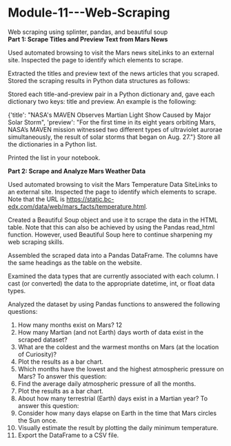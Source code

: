 # Module-11---Web-Scraping
Web scraping using splinter, pandas, and beautiful soup <br />
**Part 1: Scrape Titles and Preview Text from Mars News**

Used automated browsing to visit the Mars news siteLinks to an external site. Inspected the page to identify which elements to scrape.

Extracted the titles and preview text of the news articles that you scraped. Stored the scraping results in Python data structures as follows:

Stored each title-and-preview pair in a Python dictionary and, gave each dictionary two keys: title and preview. An example is the following:

{'title': "NASA's MAVEN Observes Martian Light Show Caused by Major Solar Storm", 
 'preview': "For the first time in its eight years orbiting Mars, NASA’s MAVEN mission witnessed two different types of ultraviolet aurorae simultaneously, the result of solar storms that began on Aug. 27."}
Store all the dictionaries in a Python list.

Printed the list in your notebook.

**Part 2: Scrape and Analyze Mars Weather Data**

Used automated browsing to visit the Mars Temperature Data SiteLinks to an external site. Inspected the page to identify which elements to scrape. Note that the URL is https://static.bc-edx.com/data/web/mars_facts/temperature.html.

Created a Beautiful Soup object and use it to scrape the data in the HTML table. Note that this can also be achieved by using the Pandas read_html function. However, used Beautiful Soup here to continue sharpening my web scraping skills.

Assembled the scraped data into a Pandas DataFrame. The columns have the same headings as the table on the website.

Examined the data types that are currently associated with each column. I cast (or converted) the data to the appropriate datetime, int, or float data types.

Analyzed the dataset by using Pandas functions to answered the following questions:

1. How many months exist on Mars? 12
2. How many Martian (and not Earth) days worth of data exist in the scraped dataset?
3. What are the coldest and the warmest months on Mars (at the location of Curiosity)?
4. Plot the results as a bar chart.
5. Which months have the lowest and the highest atmospheric pressure on Mars? To answer this question:
6. Find the average daily atmospheric pressure of all the months.
7. Plot the results as a bar chart.
8. About how many terrestrial (Earth) days exist in a Martian year? To answer this question:
9. Consider how many days elapse on Earth in the time that Mars circles the Sun once.
10. Visually estimate the result by plotting the daily minimum temperature.
11. Export the DataFrame to a CSV file.
